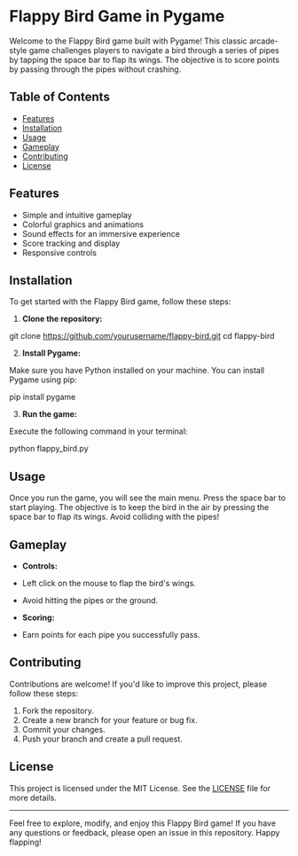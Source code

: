 # Flappy Bird Game in Pygame

Welcome to the Flappy Bird game built with Pygame! This classic arcade-style game challenges players to navigate a bird through a series of pipes by tapping the space bar to flap its wings. The objective is to score points by passing through the pipes without crashing.

## Table of Contents

- [Features](#features)
- [Installation](#installation)
- [Usage](#usage)
- [Gameplay](#gameplay)
- [Contributing](#contributing)
- [License](#license)

## Features

- Simple and intuitive gameplay
- Colorful graphics and animations
- Sound effects for an immersive experience
- Score tracking and display
- Responsive controls

## Installation

To get started with the Flappy Bird game, follow these steps:

1. **Clone the repository:**

git clone https://github.com/yourusername/flappy-bird.git
cd flappy-bird


2. **Install Pygame:**

Make sure you have Python installed on your machine. You can install Pygame using pip:

pip install pygame


3. **Run the game:**

Execute the following command in your terminal:

python flappy_bird.py


## Usage

Once you run the game, you will see the main menu. Press the space bar to start playing. The objective is to keep the bird in the air by pressing the space bar to flap its wings. Avoid colliding with the pipes!

## Gameplay

- **Controls:**
- Left click on the mouse to flap the bird's wings.
- Avoid hitting the pipes or the ground.

- **Scoring:**
- Earn points for each pipe you successfully pass.

## Contributing

Contributions are welcome! If you'd like to improve this project, please follow these steps:

1. Fork the repository.
2. Create a new branch for your feature or bug fix.
3. Commit your changes.
4. Push your branch and create a pull request.

## License

This project is licensed under the MIT License. See the [LICENSE](LICENSE) file for more details.

---

Feel free to explore, modify, and enjoy this Flappy Bird game! If you have any questions or feedback, please open an issue in this repository. Happy flapping!
